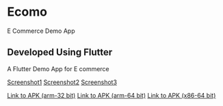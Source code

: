 # Ecomo

E Commerce Demo App

## Developed Using Flutter

A Flutter Demo App for E commerce

[Screenshot1](https://raw.githubusercontent.com/dylansalim3/E-Commerce-UI-Flutter/master/resources/screenshots/Screenshot1.jpg)
[Screenshot2](https://raw.githubusercontent.com/dylansalim3/E-Commerce-UI-Flutter/master/resources/screenshots/Screenshot2.jpg)
[Screenshot3](https://raw.githubusercontent.com/dylansalim3/E-Commerce-UI-Flutter/master/resources/screenshots/Screenshot3.jpg)

[Link to APK (arm-32 bit)]()
[Link to APK (arm-64 bit)]()
[Link to APK (x86-64 bit)]()